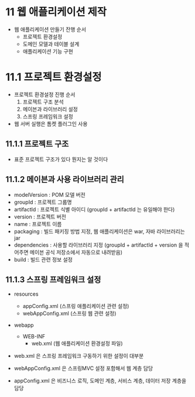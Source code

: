 # 11 웹 애플리케이션 제작

- 웹 애플리케이션 만들기 잔행 순서
  - 프로젝트 환경설정
  - 도메인 모델과 테이블 설계
  - 애플리케이션 기능 구현

# 11.1 프로젝트 환경설정

- 프로젝트 환경설정 진행 순서
  1. 프로젝트 구조 분석
  2. 메이븐과 라이브러리 설정
  3. 스프링 프레임워크 설정
- 웹 서버 실행은 톰켓 플러그인 사용

## 11.1.1 프로젝트 구조
- 표준 프로젝트 구조가 있다 뭔지는 알 것이다

## 11.1.2 메이븐과 사용 라이브러리 관리
- modelVersion : POM 모델 버전
- groupId : 프로젝트 그룹명
- artifactId : 프로젝트 식별 아이디 (groupId + artifactId 는 유일해야 한다)
- version : 프로젝트 버전
- name : 프로젝트 이름
- packaging :  빌드 패키징 방법 지정, 웹 애플리케이션은 war, 자바 라이브러리는 jar
- dependencies : 사용할 라이브러리 지정 (groupId + artifactId + version 을 적어주면 메이븐 공식 저장소에서 자동으로 내려받음)
- build : 빌드 관련 정보 설정

## 11.1.3 스프링 프레임워크 설정
- resources
  - appConfig.xml (스프링 애플리케이션 관련 설정)
  - webAppConfig.xml (스프링 웹 관련 설정)
- webapp
  - WEB-INF
    - web.xml (웹 애플리케이션 환경설정 파일)

- web.xml 은 스프링 프레임워크 구동하기 위한 설정이 대부분
- webAppConfig.xml 은 스프링MVC 설정 포함해서 웹 계층 담당
- appConfig.xml 은 비즈니스 로직, 도메인 계층, 서비스 계층, 데이터 저장 계층을 담당
